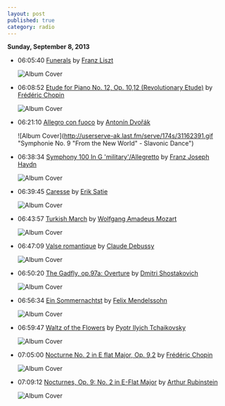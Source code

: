 ```yaml
---
layout: post
published: true
category: radio
---
```


**Sunday, September  8, 2013**

*   06:05:40  [Funerals](http://goo.gl/69TjZW) by [Franz Liszt](http://www.last.fm/music/Franz+Liszt)

    ![Album Cover](http://userserve-ak.last.fm/serve/174s/59432823.jpg "Liszt Through The Ages")

*   06:08:52  [Etude for Piano No. 12, Op. 10,12 (Revolutionary Etude)](http://goo.gl/Gorz62) by [Frédéric Chopin](http://www.last.fm/music/Frédéric+Chopin)

    ![Album Cover](http://userserve-ak.last.fm/serve/174s/71370646.jpg "Chopin")

*   06:21:10  [Allegro con fuoco](http://goo.gl/5JoKLk) by [Antonín Dvořák](http://www.last.fm/music/Antonín+Dvořák)

    ![Album Cover](http://userserve-ak.last.fm/serve/174s/31162391.gif "Symphonie No. 9 "From the New World" - Slavonic Dance")

*   06:38:34  [Symphony 100 In G 'military'/Allegretto](http://goo.gl/N28Xrm) by [Franz Joseph Haydn](http://www.last.fm/music/Franz+Joseph+Haydn)

    ![Album Cover](http://userserve-ak.last.fm/serve/174s/84727567.jpg "London Symphonies No.99-104")

*   06:39:45  [Caresse](http://goo.gl/iXYJQY) by [Erik Satie](http://www.last.fm/music/Erik+Satie)

    ![Album Cover](http://userserve-ak.last.fm/serve/174s/15076119.jpg "Piano Dreams")

*   06:43:57  [Turkish March](http://goo.gl/yi8khE) by [Wolfgang Amadeus Mozart](http://www.last.fm/music/Wolfgang+Amadeus+Mozart)

    ![Album Cover](http://userserve-ak.last.fm/serve/174s/42579139.jpg "Classical Masterpieces of the Millennium")

*   06:47:09  [Valse romantique](http://goo.gl/yFgUbm) by [Claude Debussy](http://www.last.fm/music/Claude+Debussy)

    ![Album Cover](http://userserve-ak.last.fm/serve/174s/68910446.jpg "Debussy: Piano Favourites")

*   06:50:20  [The Gadfly, op.97a: Overture](http://goo.gl/9FdSx7) by [Dmitri Shostakovich](http://www.last.fm/music/Dmitri+Shostakovich)

    ![Album Cover](http://userserve-ak.last.fm/serve/174s/26506823.gif "The Gadfly - Five Days - Five Nights")

*   06:56:34  [Ein Sommernachtst](http://goo.gl/jr1Fia) by [Felix Mendelssohn](http://www.last.fm/music/Felix+Mendelssohn)

    ![Album Cover](http://cdn.last.fm/flatness/catalogue/noimage/2/default_album_medium.png "Nocturne / CD 2")

*   06:59:47  [Waltz of the Flowers](http://goo.gl/9tzXql) by [Pyotr Ilyich Tchaikovsky](http://www.last.fm/music/Pyotr+Ilyich+Tchaikovsky)

    ![Album Cover](http://userserve-ak.last.fm/serve/174s/10167877.jpg "TCHAIKOVSKY: Nutcracker / RIMSKY-KORSAKOV: Christmas Eve")

*   07:05:00  [Nocturne No. 2 in E flat Major, Op. 9,2](http://goo.gl/jvV65Y) by [Frédéric Chopin](http://www.last.fm/music/Frédéric+Chopin)

    ![Album Cover](http://userserve-ak.last.fm/serve/174s/71370646.jpg "Chopin")

*   07:09:12  [Nocturnes, Op. 9: No. 2 in E-Flat Major](http://goo.gl/Z6kwIL) by [Arthur Rubinstein](http://www.last.fm/music/Arthur+Rubinstein)

    ![Album Cover](http://userserve-ak.last.fm/serve/174s/50530757.jpg "Chopin: Nocturnes and Berceuse")

